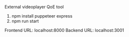 External videoplayer QoE tool

1. npm install puppeteer express
2. npm run start

Frontend URL: localhost:8000
Backend URL: localhost:3001